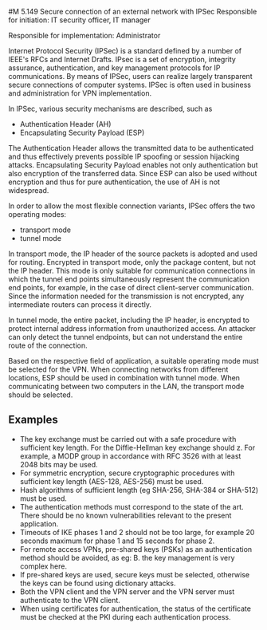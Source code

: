 #M 5.149 Secure connection of an external network with IPSec
Responsible for initiation: IT security officer, IT manager

Responsible for implementation: Administrator

Internet Protocol Security (IPSec) is a standard defined by a number of IEEE's RFCs and Internet Drafts. IPsec is a set of encryption, integrity assurance, authentication, and key management protocols for IP communications. By means of IPSec, users can realize largely transparent secure connections of computer systems. IPSec is often used in business and administration for VPN implementation.

In IPSec, various security mechanisms are described, such as

* Authentication Header (AH)
* Encapsulating Security Payload (ESP)


The Authentication Header allows the transmitted data to be authenticated and thus effectively prevents possible IP spoofing or session hijacking attacks. Encapsulating Security Payload enables not only authentication but also encryption of the transferred data. Since ESP can also be used without encryption and thus for pure authentication, the use of AH is not widespread.

In order to allow the most flexible connection variants, IPSec offers the two operating modes:

* transport mode
* tunnel mode


In transport mode, the IP header of the source packets is adopted and used for routing. Encrypted in transport mode, only the package content, but not the IP header. This mode is only suitable for communication connections in which the tunnel end points simultaneously represent the communication end points, for example, in the case of direct client-server communication. Since the information needed for the transmission is not encrypted, any intermediate routers can process it directly.

In tunnel mode, the entire packet, including the IP header, is encrypted to protect internal address information from unauthorized access. An attacker can only detect the tunnel endpoints, but can not understand the entire route of the connection.

Based on the respective field of application, a suitable operating mode must be selected for the VPN. When connecting networks from different locations, ESP should be used in combination with tunnel mode. When communicating between two computers in the LAN, the transport mode should be selected.



## Examples 
* The key exchange must be carried out with a safe procedure with sufficient key length. For the Diffie-Hellman key exchange should z. For example, a MODP group in accordance with RFC 3526 with at least 2048 bits may be used.
* For symmetric encryption, secure cryptographic procedures with sufficient key length (AES-128, AES-256) must be used.
* Hash algorithms of sufficient length (eg SHA-256, SHA-384 or SHA-512) must be used.
* The authentication methods must correspond to the state of the art. There should be no known vulnerabilities relevant to the present application.
* Timeouts of IKE phases 1 and 2 should not be too large, for example 20 seconds maximum for phase 1 and 15 seconds for phase 2.
* For remote access VPNs, pre-shared keys (PSKs) as an authentication method should be avoided, as eg: B. the key management is very complex here.
* If pre-shared keys are used, secure keys must be selected, otherwise the keys can be found using dictionary attacks.
* Both the VPN client and the VPN server and the VPN server must authenticate to the VPN client.
* When using certificates for authentication, the status of the certificate must be checked at the PKI during each authentication process.




